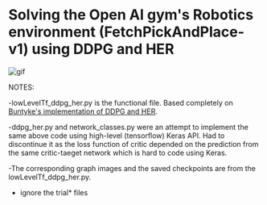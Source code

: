 # Solving the Open AI gym's Robotics environment (FetchPickAndPlace-v1) using DDPG and HER

![gif](https://media.giphy.com/media/kfR5iyQgmq7PoiFTAf/giphy.gif)



NOTES:

-lowLevelTf_ddpg_her.py is the functional file. Based completely on [Buntyke's implementation of DDPG and HER](https://github.com/buntyke/her/blob/master/ddpg_her.py).

-ddpg_her.py and network_classes.py were an attempt to implement the same above code using high-level (tensorflow) Keras API. Had to discontinue it as the loss function of critic depended on the prediction from the same critic-taeget network which is hard to code using Keras.

-The corresponding graph images and the saved checkpoints are from the lowLevelTf_ddpg_her.py.

- ignore the trial* files
